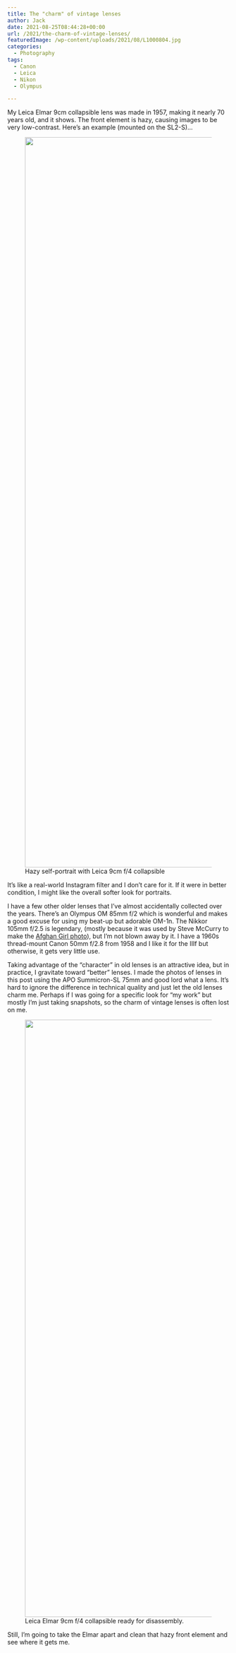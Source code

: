 ```yaml
---
title: The "charm" of vintage lenses
author: Jack
date: 2021-08-25T08:44:28+00:00
url: /2021/the-charm-of-vintage-lenses/
featuredImage: /wp-content/uploads/2021/08/L1000804.jpg
categories:
  - Photography
tags:
  - Canon
  - Leica
  - Nikon
  - Olympus

---
```

<!--kg-card-begin: html-->My Leica Elmar 9cm collapsible lens was made in 1957, making it nearly 70 years old, and it shows. The front element is hazy, causing images to be very low-contrast. Here&#8217;s an example (mounted on the SL2-S)&#8230;

<figure class="wp-block-image size-full">

<img loading="lazy" width="2048" height="1654" src="/content/images/wordpress/2021/08/L1000793.jpg" alt="" class="wp-image-1004" />
<figcaption>Hazy self-portrait with Leica 9cm f/4 collapsible</figcaption></figure> 

It&#8217;s like a real-world Instagram filter and I don&#8217;t care for it. If it were in better condition, I might like the overall softer look for portraits.

I have a few other older lenses that I&#8217;ve almost accidentally collected over the years. There&#8217;s an Olympus OM 85mm f/2 which is wonderful and makes a good excuse for using my beat-up but adorable OM-1n. The Nikkor 105mm f/2.5 is legendary, (mostly because it was used by Steve McCurry to make the [Afghan Girl photo][2]), but I&#8217;m not blown away by it. I have a 1960s thread-mount Canon 50mm f/2.8 from 1958 and I like it for the IIIf but otherwise, it gets very little use.

Taking advantage of the &#8220;character&#8221; in old lenses is an attractive idea, but in practice, I gravitate toward &#8220;better&#8221; lenses. I made the photos of lenses in this post using the APO Summicron-SL 75mm and good lord what a lens. It&#8217;s hard to ignore the difference in technical quality and just let the old lenses charm me. Perhaps if I was going for a specific look for &#8220;my work&#8221; but mostly I&#8217;m just taking snapshots, so the charm of vintage lenses is often lost on me.

<figure class="wp-block-image size-full">
<img loading="lazy" width="2048" height="1353" src="/content/images/wordpress/2021/08/L1000802-1.jpg" alt="" class="wp-image-1006" />
<figcaption>Leica Elmar 9cm f/4 collapsible ready for disassembly.</figcaption>
</figure> 

Still, I&#8217;m going to take the Elmar apart and clean that hazy front element and see where it gets me.

<!--kg-card-end: html-->

 [1]: /content/images/wordpress/2021/08/L1000793.jpg
 [2]: https://en.wikipedia.org/wiki/Afghan_Girl
 [3]: /content/images/wordpress/2021/08/L1000802-1.jpg